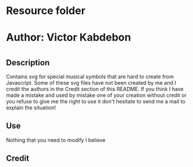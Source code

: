 # Resource folder
# Author: Victor Kabdebon
# 
# 

## Description

Contains svg for special musical symbols that are hard to create from Javascript.
Some of these svg files have not been created by me and I credit the authors in the Credit section of this README. If you think I have made a mistake and used by mistake one of your creation without credit or you refuse to give me the right to use it don't hesitate to send me a mail to explain the situation!

## Use

Nothing that you need to modify I believe

## Credit